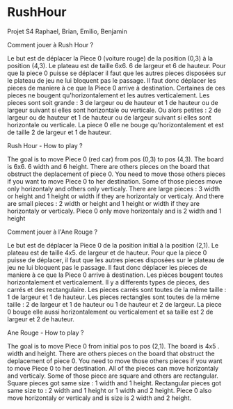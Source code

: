# RushHour
Projet S4 Raphael, Brian, Emilio, Benjamin


Comment jouer à Rush Hour ? 

Le but est de déplacer la Piece 0 (voiture rouge) de la position (0,3) à la position (4,3).
Le plateau est de taille 6x6. 6 de largeur et 6 de hauteur.
Pour que la piece 0 puisse se déplacer il faut que les autres pieces disposées sur le plateau de jeu ne lui bloquent pas le passage. 
Il faut donc déplacer les pieces de maniere à ce que la Piece 0 arrive à destination.
Certaines de ces pieces ne bougent qu'horizontalement et les autres verticalement.
Les pieces sont soit grande : 3 de largeur ou de hauteur et 1 de hauteur ou de largeur suivant si elles sont horizontale ou verticale.
Ou alors petites : 2 de largeur ou de hauteur et 1 de hauteur ou de largeur suivant si elles sont horizontale ou verticale.
La piece 0 elle ne bouge qu'horizontalement et est de taille 2 de largeur et 1 de hauteur.



Rush Hour - How to play ?

The goal is to move Piece 0 (red car) from pos (0,3) to pos (4,3).
The board is 6x6. 6 width and 6 height.
There are others pieces on the board that obstruct the deplacement of piece 0. You need to move those others pieces if you want to move Piece 0 to her destination. 
Some of those pieces move only horizontaly and others only verticaly.
There are large pieces : 3 width or height and 1 height or width if they are horizontaly or verticaly.
And there are small pieces : 2 width or height and 1 height or width if they are horizontaly or verticaly.
Piece 0 only move horizontaly and is 2 width and 1 height

Comment jouer à l'Ane Rouge ?

Le but est de déplacer la Piece 0 de la position initial à la position (2,1).
Le plateau est de taille 4x5. de largeur et de hauteur.
Pour que la piece 0 puisse de déplacer, il faut que les autres pieces disposées sur le plateau de jeu ne lui bloquent pas le passage.
Il faut donc déplacer les pieces de maniere à ce que la Piece 0 arrive à destination.
Les pièces bougent toutes horizontalement et verticalement.
Il y a differents types de pieces, des carrés et des rectangulaire.
Les pieces carrés sont toutes de la même taille : 1 de largeur et 1 de hauteur.
Les pieces rectangles sont toutes de la même taille : 2 de largeur et 1 de hauteur ou 1 de hauteur et 2 de largeur.
La piece 0 bouge elle aussi horizontalement ou verticalement et sa taille est 2 de largeur et 2 de hauteur.

Ane Rouge - How to play ?

The goal is to move Piece 0 from initial pos to pos (2,1).
The board is 4x5 . width and height.
There are others pieces on the board that obstruct the deplacement of piece 0. You need to move those others pieces if you want to move Piece 0 to her destination. 
All of the pieces can move horizontaly and verticaly.
Some of those piece are square and others are rectangular.
Square pieces got same size : 1 width and 1 height.
Rectangular pieces got same size to : 2 width and 1 height or 1 width and 2 height.
Piece 0 also move horizontaly or verticaly and is size is 2 width and 2 height.
